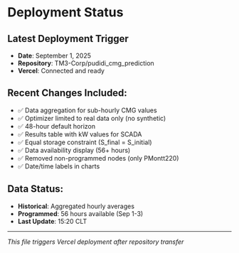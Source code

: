 # Deployment Status

## Latest Deployment Trigger
- **Date**: September 1, 2025
- **Repository**: TM3-Corp/pudidi_cmg_prediction
- **Vercel**: Connected and ready

## Recent Changes Included:
- ✅ Data aggregation for sub-hourly CMG values
- ✅ Optimizer limited to real data only (no synthetic)
- ✅ 48-hour default horizon
- ✅ Results table with kW values for SCADA
- ✅ Equal storage constraint (S_final = S_initial)
- ✅ Data availability display (56+ hours)
- ✅ Removed non-programmed nodes (only PMontt220)
- ✅ Date/time labels in charts

## Data Status:
- **Historical**: Aggregated hourly averages
- **Programmed**: 56 hours available (Sep 1-3)
- **Last Update**: 15:20 CLT

---
*This file triggers Vercel deployment after repository transfer*